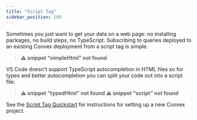```yaml
---
title: "Script Tag"
sidebar_position: 100
---
```


Sometimes you just want to get your data on a web page: no installing packages,
no build steps, no TypeScript. Subscribing to queries deployed to an existing
Convex deployment from a script tag is simple.




> **⚠ snippet “simpleHtml” not found**

VS Code doesn't support TypeScript autocompletion in HTML files so for types and
better autocompletion you can split your code out into a script file:

> **⚠ snippet “typedHtml” not found**
> **⚠ snippet “script” not found**

See the [Script Tag Quickstart](/quickstart/script-tag.mdx) for instructions for
setting up a new Convex project.

